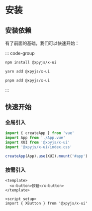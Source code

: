 # 安装

## 安装依赖

有了前面的基础，我们可以快速开始：

::: code-group

```sh [npm]
npm install @xpyjs/x-ui
```

```sh [yarn]
yarn add @xpyjs/x-ui
```

```sh [pnpm]
pnpm add @xpyjs/x-ui
```

:::

## 快速开始

### 全局引入

```ts
import { createApp } from 'vue'
import App from './App.vue'
import XUI from '@xpyjs/x-ui'
import '@xpyjs/x-ui/index.css'

createApp(App).use(XUI).mount('#app')
```

### 按需引入

```vue
<template>
  <x-button>按钮</x-button>
</template>

<script setup>
import { XButton } from '@xpyjs/x-ui'
```
